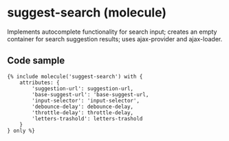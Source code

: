 # suggest-search (molecule)

Implements autocomplete functionality for search input; creates an empty container for search suggestion results; uses ajax-provider and ajax-loader.

## Code sample

```
{% include molecule('suggest-search') with {
    attributes: {
        'suggestion-url': suggestion-url,
        'base-suggest-url': 'base-suggest-url,
        'input-selector': 'input-selector',
        'debounce-delay': debounce-delay,
        'throttle-delay': throttle-delay,
        'letters-trashold': letters-trashold
    }
} only %}
```
